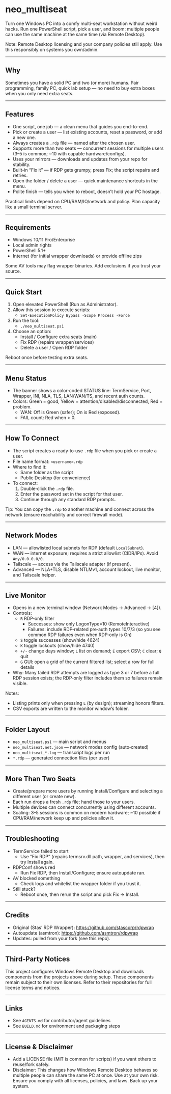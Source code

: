 # neo_multiseat

Turn one Windows PC into a comfy multi-seat workstation without weird hacks. Run one PowerShell script, pick a user, and boom: multiple people can use the same machine at the same time (via Remote Desktop).

Note: Remote Desktop licensing and your company policies still apply. Use this responsibly on systems you own/admin.

---

## Why

Sometimes you have a solid PC and two (or more) humans. Pair programming, family PC, quick lab setup — no need to buy extra boxes when you only need extra seats.

---

## Features

- One script, one job — a clean menu that guides you end-to-end.
- Pick or create a user — list existing accounts, reset a password, or add a new one.
- Always creates a `.rdp` file — named after the chosen user.
- Supports more than two seats — concurrent sessions for multiple users (3–5 is common; ~10 with capable hardware/configs).
- Uses your mirrors — downloads and updates from your repo for stability.
- Built-in “Fix it” — if RDP gets grumpy, press Fix; the script repairs and retries.
- Open the folder / delete a user — quick maintenance shortcuts in the menu.
- Polite finish — tells you when to reboot, doesn’t hold your PC hostage.

Practical limits depend on CPU/RAM/IO/network and policy. Plan capacity like a small terminal server.

---

## Requirements

- Windows 10/11 Pro/Enterprise
- Local admin rights
- PowerShell 5.1+
- Internet (for initial wrapper downloads) or provide offline zips

Some AV tools may flag wrapper binaries. Add exclusions if you trust your source.

---

## Quick Start

1) Open elevated PowerShell (Run as Administrator).
2) Allow this session to execute scripts:
   - `Set-ExecutionPolicy Bypass -Scope Process -Force`
3) Run the tool:
   - `./neo_multiseat.ps1`
4) Choose an option:
   - Install / Configure extra seats (main)
   - Fix RDP (repairs wrapper/services)
   - Delete a user / Open RDP folder

Reboot once before testing extra seats.

---

## Menu Status

- The banner shows a color‑coded STATUS line: TermService, Port, Wrapper, INI, NLA, TLS, LAN/WAN/TS, and recent auth counts.
- Colors: Green = good, Yellow = attention/disabled/disconnected, Red = problem.
  - WAN: Off is Green (safer); On is Red (exposed).
  - FAIL count: Red when > 0.

---

## How To Connect

- The script creates a ready‑to‑use `.rdp` file when you pick or create a user.
- File name format: `<username>.rdp`
- Where to find it:
  - Same folder as the script
  - Public Desktop (for convenience)
- To connect:
  1) Double‑click the `.rdp` file.
  2) Enter the password set in the script for that user.
  3) Continue through any standard RDP prompts.

Tip: You can copy the `.rdp` to another machine and connect across the network (ensure reachability and correct firewall mode).

---

## Network Modes

- LAN — allowlisted local subnets for RDP (default `LocalSubnet`).
- WAN — internet exposure; requires a strict allowlist (CIDR/IPs). Avoid `Any/0.0.0.0/0`.
- Tailscale — access via the Tailscale adapter (if present).
- Advanced — NLA+TLS, disable NTLMv1, account lockout, live monitor, and Tailscale helper.

---

## Live Monitor

- Opens in a new terminal window (Network Modes → Advanced → [4]).
- Controls:
  - `R` RDP‑only filter
    - Successes: show only LogonType=10 (RemoteInteractive)
    - Failures: include RDP‑related pre‑auth types 10/7/3 (so you see common RDP failures even when RDP‑only is On)
  - `S` toggle successes (show/hide 4624)
  - `K` toggle lockouts (show/hide 4740)
  - `+/-` change days window; `L` list on demand; `E` export CSV; `C` clear; `Q` quit
  - `G` GUI: open a grid of the current filtered list; select a row for full details
- Why: Many failed RDP attempts are logged as type 3 or 7 before a full RDP session exists; the RDP‑only filter includes them so failures remain visible.

Notes:
- Listing prints only when pressing `L` (by design); streaming honors filters.
- CSV exports are written to the monitor window’s folder.

---

## Folder Layout

- `neo_multiseat.ps1` — main script and menus
- `neo_multiseat.net.json` — network modes config (auto‑created)
- `neo_multiseat_*.log` — transcript logs per run
- `*.rdp` — generated connection files (per user)

---

## More Than Two Seats

- Create/prepare more users by running Install/Configure and selecting a different user (or create new).
- Each run drops a fresh `.rdp` file; hand those to your users.
- Multiple devices can connect concurrently using different accounts.
- Scaling: 3–5 sessions is common on modern hardware; ~10 possible if CPU/RAM/network keep up and policies allow it.

---

## Troubleshooting

- TermService failed to start
  - Use “Fix RDP” (repairs termsrv.dll path, wrapper, and services), then try Install again.
- RDPConf shows red
  - Run Fix RDP, then Install/Configure; ensure autoupdate ran.
- AV blocked something
  - Check logs and whitelist the wrapper folder if you trust it.
- Still stuck?
  - Reboot once, then rerun the script and pick Fix → Install.

---

## Credits

- Original (Stas’ RDP Wrapper): https://github.com/stascorp/rdpwrap
- Autoupdate (asmtron): https://github.com/asmtron/rdpwrap
- Updates: pulled from your fork (see this repo).

---

## Third‑Party Notices

This project configures Windows Remote Desktop and downloads components from the projects above during setup. Those components remain subject to their own licenses. Refer to their repositories for full license terms and notices.

---

## Links

- See `AGENTS.md` for contributor/agent guidelines
- See `BUILD.md` for environment and packaging steps

---

## License & Disclaimer

- Add a LICENSE file (MIT is common for scripts) if you want others to reuse/fork safely.
- Disclaimer: This changes how Windows Remote Desktop behaves so multiple people can share the same PC at once. Use at your own risk. Ensure you comply with all licenses, policies, and laws. Back up your system.
